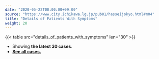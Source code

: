 ```yaml
---
date: "2020-05-22T00:00:00+09:00"
source: "https://www.city.ichikawa.lg.jp/pub01/hasseijokyo.html#m04"
title: "Details of Patients With Symptoms"
weight: 20
---
```


{{< table src="details_of_patients_with_symptoms" len="30" >}}

- Showing **the latest 30 cases**.
- **[See all cases.](./cards/details-of-patients-with-symptoms/)**
